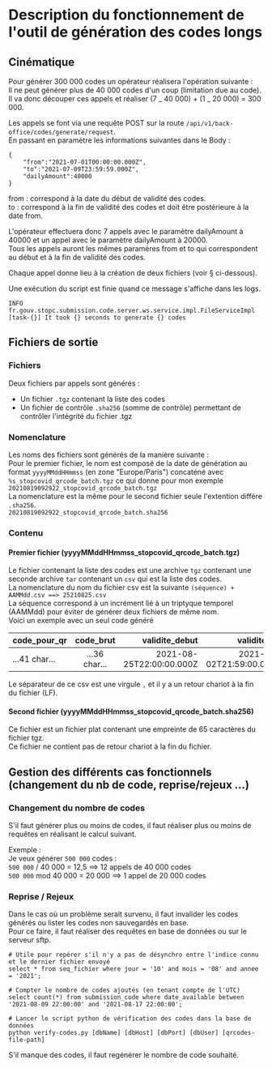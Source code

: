 # Description du fonctionnement de l'outil de génération des codes longs

## Cinématique

Pour générer 300 000 codes un opérateur réalisera l'opération suivante :  
Il ne peut générer plus de 40 000 codes d'un coup (limitation due au code).  
Il va donc découper ces appels et réaliser (7 _ 40 000) + (1 _ 20 000) = 300 000.

Les appels se font via une requête POST sur la route `/api/v1/back-office/codes/generate/request`.  
En passant en paramètre les informations suivantes dans le Body :

```
{
    "from":"2021-07-01T00:00:00.000Z",
    "to":"2021-07-09T23:59:59.000Z",
    "dailyAmount":40000
}
```

from : correspond à la date du début de validité des codes.  
to : correspond à la fin de validité des codes et doit être postérieure à la date from.

L'opérateur effectuera donc 7 appels avec le paramètre dailyAmount à 40000 et un appel avec le paramètre dailyAmount à 20000.  
Tous les appels auront les mêmes paramères from et to qui correspondent au début et à la fin de validité des codes.

Chaque appel donne lieu à la création de deux fichiers (voir § ci-dessous).

Une exécution du script est finie quand ce message s'affiche dans les logs.

```
INFO fr.gouv.stopc.submission.code.server.ws.service.impl.FileServiceImpl [task-{}] It took {} seconds to generate {} codes
```

## Fichiers de sortie

### Fichiers

Deux fichiers par appels sont générés :

- Un fichier `.tgz` contenant la liste des codes
- Un fichier de contrôle `.sha256` (somme de contrôle) permettant de contrôler l'intégrité du fichier .tgz

### Nomenclature

Les noms des fichiers sont générés de la manière suivante :  
Pour le premier fichier, le nom est composé de la date de génération au format `yyyyMMddHHmmss` (en zone "Europe/Paris") concaténé avec `%s_stopcovid_qrcode_batch.tgz` ce qui donne pour mon exemple  
`20210819092922_stopcovid_qrcode_batch.tgz`  
La nomenclature est la même pour le second fichier seule l'extention diffère `.sha256`.  
`20210819092922_stopcovid_qrcode_batch.sha256`

### Contenu

#### Premier fichier (yyyyMMddHHmmss_stopcovid_qrcode_batch.tgz)

Le fichier contenant la liste des codes est une archive `tgz` contenant une seconde archive `tar` contenant un `csv` qui est la liste des codes.  
La nomenclature du nom du fichier csv est la suivante `(séquence) + AAMMdd.csv ==> 25210825.csv`  
La séquence correspond à un incrément lié à un triptyque temporel (AAMMdd) pour éviter de générer deux fichiers de même nom.  
Voici un exemple avec un seul code généré

| code_pour_qr  |   code_brut   |           validite_debut |             validite_fin |
| ------------- | :-----------: | -----------------------: | -----------------------: |
| ...41 char... | ...36 char... | 2021-08-25T22:00:00.000Z | 2021-09-02T21:59:00.000Z |

Le séparateur de ce csv est une virgule `,` et il y a un retour chariot à la fin du fichier (LF).

#### Second fichier (yyyyMMddHHmmss_stopcovid_qrcode_batch.sha256)

Ce fichier est un fichier plat contenant une empreinte de 65 caractères du fichier tgz.  
Ce fichier ne contient pas de retour chariot à la fin du fichier.

## Gestion des différents cas fonctionnels (changement du nb de code, reprise/rejeux …)

### Changement du nombre de codes

S'il faut générer plus ou moins de codes, il faut réaliser plus ou moins de requêtes en réalisant le calcul suivant.

Exemple :  
Je veux générer `500 000` codes :  
`500 000` / 40 000 = 12,5 ==> 12 appels de 40 000 codes  
`500 000` mod 40 000 = 20 000 ==> 1 appel de 20 000 codes

### Reprise / Rejeux

Dans le cas où un problème serait survenu, il faut invalider les codes générés ou lister les codes non sauvegardés en base.  
Pour ce faire, il faut réaliser des requêtes en base de données ou sur le serveur sftp.

```
# Utile pour repérer s'il n'y a pas de désynchro entre l'indice connu et le dernier fichier envoyé
select * from seq_fichier where jour = '10' and mois = '08' and annee = '2021';

# Compter le nombre de codes ajoutés (en tenant compte de l'UTC)
select count(*) from submission_code where date_available between '2021-08-09 22:00:00' and '2021-08-17 22:00:00';

# Lancer le script python de vérification des codes dans la base de données
python verify-codes.py [dbName] [dbHost] [dbPort] [dbUser] [qrcodes-file-path]
```

S'il manque des codes, il faut regénérer le nombre de code souhaité.
